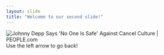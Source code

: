 ```yaml
---
layout: slide
title: "Welcome to our second slide!"
---
```

<img src="https://static.onecms.io/wp-content/uploads/sites/20/2019/09/09/johnny-depp-1-2000.jpg" alt="Johnny Depp Says &#39;No One Is Safe&#39; Against Cancel Culture | PEOPLE.com"/>
Use the left arrow to go back!
